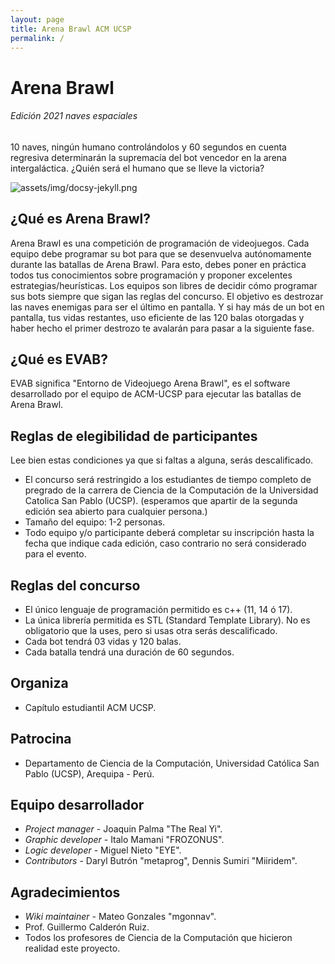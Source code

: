 ```yaml
---
layout: page
title: Arena Brawl ACM UCSP
permalink: /
---
```


# Arena Brawl
###### *Edición 2021 naves espaciales*

10 naves, ningún humano controlándolos y 60 segundos en cuenta regresiva determinarán la supremacía del bot vencedor en la arena intergaláctica. ¿Quién será el humano que se lleve la victoria?

![assets/img/docsy-jekyll.png](assets/img/main_page_video.gif)

## ¿Qué es Arena Brawl?

Arena Brawl es una competición de programación de videojuegos. Cada equipo debe programar su bot para que se desenvuelva autónomamente durante
las batallas de Arena Brawl. Para esto, debes poner en práctica todos tus conocimientos sobre programación y proponer excelentes estrategias/heurísticas. Los equipos son libres de decidir cómo programar 
sus bots siempre que sigan las reglas del concurso. 
El objetivo es destrozar las naves enemigas para ser el último en pantalla. Y si hay más de un bot en pantalla, tus vidas restantes, uso
eficiente de las 120 balas otorgadas y haber hecho el primer destrozo te avalarán para pasar a la siguiente fase.

## ¿Qué es EVAB?

EVAB significa "Entorno de Videojuego Arena Brawl", es el software desarrollado por el equipo de ACM-UCSP para ejecutar las batallas de Arena Brawl.

## Reglas de elegibilidad de participantes

Lee bien estas condiciones ya que si faltas a alguna, serás descalificado.

- El concurso será restringido a los estudiantes de tiempo completo de pregrado de la carrera de Ciencia de la Computación de la Universidad Catolica San Pablo (UCSP). (esperamos que apartir de la segunda edición sea abierto para cualquier persona.)
- Tamaño del equipo: 1-2 personas.
- Todo equipo y/o participante deberá completar su inscripción hasta la fecha que indique cada edición, caso contrario no será considerado para el evento.

## Reglas del concurso

- El único lenguaje de programación permitido es c++ (11, 14 ó 17). 
- La única librería permitida es STL (Standard Template Library). No es obligatorio que la uses, pero si usas otra serás descalificado.
- Cada bot tendrá 03 vidas y 120 balas.
- Cada batalla tendrá una duración de 60 segundos.

## Organiza

 - Capítulo estudiantil ACM UCSP.
 
## Patrocina

 - Departamento de Ciencia de la Computación, Universidad Católica San Pablo (UCSP), Arequipa - Perú.
 
## Equipo desarrollador

 - *Project manager*   -  Joaquin Palma "The Real Yi".
 - *Graphic developer* -  Italo Mamani "FROZONUS".
 - *Logic developer*   -  Miguel Nieto "EYE".
 - *Contributors*      -  Daryl Butrón "metaprog", Dennis Sumiri "Miiridem".

## Agradecimientos

 - *Wiki maintainer*   -  Mateo Gonzales "mgonnav".
 - Prof. Guillermo Calderón Ruiz.
 - Todos los profesores de Ciencia de la Computación que hicieron realidad este proyecto.
